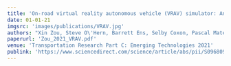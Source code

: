 ```yaml
---
title: 'On-road virtual reality autonomous vehicle (VRAV) simulator: An empirical study on user experience'
date: 01-01-21
imgsrc: 'images/publications/VRAV.jpg'
authors: "Xin Zou, Steve O\'Hern, Barrett Ens, Selby Coxon, Pascal Mater, Raymond Chow, Michael Neylan, Hai L Vu"
paperurl: 'Zou_2021_VRAV.pdf'
venue: 'Transportation Research Part C: Emerging Technologies 2021'
publink: 'https://www.sciencedirect.com/science/article/abs/pii/S0968090X2100111X'
---
```


